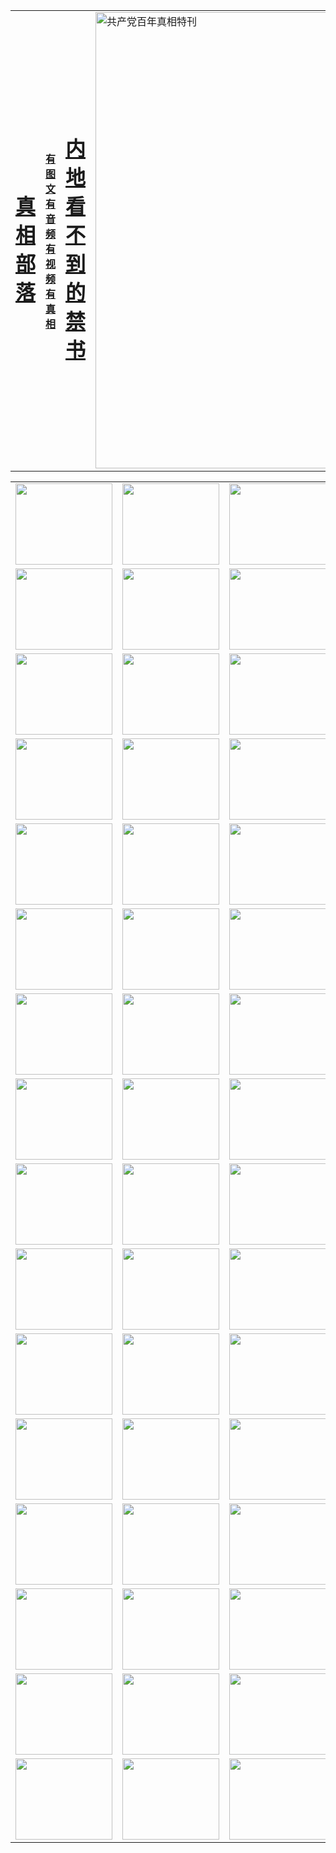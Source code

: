 <table>
<tr>

<td>
	<H1><a href="http://4.5479.h25.brianfu.org/zx/">真相部落</a></H1>
</td>
<td>
	<H4><a href="http://4.5479.h25.brianfu.org/zx/">有图文 有音频 有视频 有真相</a></H4>
</td>
<td>
	<H1><a href="http://4.5479.h25.brianfu.org/book/"> 内地看不到的禁书</a></H1>
</td>
<td>
	<a href="http://4.5479.h25.brianfu.org/zx/bngcd/"><img src="http://4.5479.h25.brianfu.org/zx/bngcd/gcdbnzx.jpg" width="730"  border="0" alt="共产党百年真相特刊"></a>
</td>
</tr>
</table>


<table>
<tr>
	<td><a href="http://4.0653.h25.brianfu.org/xtr/107/"><img  src ="http://4.0653.h25.brianfu.org/pic/2017/02/107.jpg" width="155px" height="130px"></a></td>
	<td><a href="http://4.0653.h25.brianfu.org/xtr/829/"><img src ="http://4.0653.h25.brianfu.org/pic/2017/02/829.jpg" width="155px" height="130px"></a></td>
	<td><a href="http://4.0653.h25.brianfu.org/xtr/69/"><img  src ="http://4.0653.h25.brianfu.org/pic/2017/02/69.jpg" width="155px" height="130px"></a></td>
	<td><a href="http://4.0653.h25.brianfu.org/xtr/99/"><img  src ="http://4.0653.h25.brianfu.org/pic/2017/02/99.jpg" width="155px" height="130px"></a></td>
</tr>
<tr>
	<td><a href="http://4.0653.h25.brianfu.org/xtr/40/"><img  src ="http://4.0653.h25.brianfu.org/pic/2017/02/40.jpg" width="155px" height="130px"></a></td>
	<td><a href="http://4.0653.h25.brianfu.org/xtr/20/"><img  src ="http://4.0653.h25.brianfu.org/pic/2017/02/20.jpg" width="155px" height="130px"></a></td>
	<td><a href="http://4.0653.h25.brianfu.org/xtr/81/"><img  src ="http://4.0653.h25.brianfu.org/pic/2017/02/81.jpg" width="155px" height="130px"></a></td>
	<td><a href="http://4.0653.h25.brianfu.org/xtr/2/"><img  src ="http://4.0653.h25.brianfu.org/pic/2017/02/2.jpg" width="155px" height="130px"></a></td>
</tr>
<tr>
	<td><a href="http://4.0653.h25.brianfu.org/xtr/86/"><img  src ="http://4.0653.h25.brianfu.org/pic/2017/02/86.jpg" width="155px" height="130px"></a></td>
	<td><a href="http://4.0653.h25.brianfu.org/xtr/109/"><img  src ="http://4.0653.h25.brianfu.org/pic/2017/02/109.jpg" width="155px" height="130px"></a></td>
	<td><a href="http://4.0653.h25.brianfu.org/xtr/1378/"><img  src ="http://4.0653.h25.brianfu.org/pic/2017/02/1378.jpg" width="155px" height="130px"></a></td>
	<td><a href="http://4.0653.h25.brianfu.org/xtr/57/"><img  src ="http://4.0653.h25.brianfu.org/pic/2017/02/57.jpg" width="155px" height="130px"></a></td>
</tr>
<tr>
	<td><a href="http://4.0653.h25.brianfu.org/xtr/1219/"><img  src ="http://4.0653.h25.brianfu.org/pic/2017/02/1219.jpg" width="155px" height="130px"></a></td>
	<td><a href="http://4.0653.h25.brianfu.org/xtr/1220/"><img  src ="http://4.0653.h25.brianfu.org/pic/2017/02/1220.jpg" width="155px" height="130px"></a></td>
	<td><a href="http://4.0653.h25.brianfu.org/xtr/1221/"><img  src ="http://4.0653.h25.brianfu.org/pic/2017/02/1221.jpg" width="155px" height="130px"></a></td>
	<td><a href="http://4.0653.h25.brianfu.org/xtr/51/"><img  src ="http://4.0653.h25.brianfu.org/pic/2017/02/51.jpg" width="155px" height="130px"></a></td>
</tr>
<tr>
	<td><a href="http://4.0653.h25.brianfu.org/xtr/1055/"><img  src ="http://4.0653.h25.brianfu.org/pic/2017/02/1055.jpg" width="155px" height="130px"></a></td>
	<td><a href="http://4.0653.h25.brianfu.org/xtr/611/"><img  src ="http://4.0653.h25.brianfu.org/pic/2017/02/611.jpg" width="155px" height="130px"></a></td>
	<td><a href="http://4.0653.h25.brianfu.org/xtr/1121/"><img  src ="http://4.0653.h25.brianfu.org/pic/2017/02/1121.jpg" width="155px" height="130px"></a></td>
	<td><a href="http://4.0653.h25.brianfu.org/xtr/610/"><img  src ="http://4.0653.h25.brianfu.org/pic/2017/02/610.jpg" width="155px" height="130px"></a></td>
</tr>
<tr>
	<td><a href="http://4.0653.h25.brianfu.org/xtr/1128/"><img  src ="http://4.0653.h25.brianfu.org/pic/2017/02/1128.jpg" width="155px" height="130px"></a></td>
	<td><a href="http://4.0653.h25.brianfu.org/xtr/1395/"><img  src ="http://4.0653.h25.brianfu.org/pic/2017/02/1406.jpg" width="155px" height="130px"></a></td>
	<td><a href="http://4.0653.h25.brianfu.org/xtr/1407/"><img  src ="http://4.0653.h25.brianfu.org/pic/2017/02/1407.jpg" width="155px" height="130px"></a></td>
	<td><a href="http://4.0653.h25.brianfu.org/xtr/934/"><img  src ="http://4.0653.h25.brianfu.org/pic/2017/02/934.jpg" width="155px" height="130px"></a></td>
</tr>
<tr>
	<td><a href="http://4.0653.h25.brianfu.org/xtr/641/"><img  src ="http://4.0653.h25.brianfu.org/pic/2017/02/641.jpg" width="155px" height="130px"></a></td>
	<td><a href="http://4.0653.h25.brianfu.org/xtr/949/"><img  src ="http://4.0653.h25.brianfu.org/pic/2017/02/949.jpg" width="155px" height="130px"></a></td>
	<td><a href="http://4.0653.h25.brianfu.org/xtr/112/"><img  src ="http://4.0653.h25.brianfu.org/pic/2017/02/112.jpg" width="155px" height="130px"></a></td>
	<td><a href="http://4.0653.h25.brianfu.org/xtr/812/"><img  src ="http://4.0653.h25.brianfu.org/pic/2017/02/812.jpg" width="155px" height="130px"></a></td>
</tr>
<tr>
	<td><a href="http://4.0653.h25.brianfu.org/xtr/103/"><img  src ="http://4.0653.h25.brianfu.org/pic/2017/02/103.jpg" width="155px" height="130px"></a></td>
	<td><a href="http://4.0653.h25.brianfu.org/xtr/3/"><img  src ="http://4.0653.h25.brianfu.org/pic/2017/02/3.jpg" width="155px" height="130px"></a></td>
	<td><A href="http://4.0653.h25.brianfu.org/mp4/zx/2015/11/Lkmtt.mp4" target="_blank" title="莲开满天庭"><img  src="http://4.0653.h25.brianfu.org/pic/2015/11/Lkmtt3480_jssor.jpg"  width="155px" height="130px"></A></td>
	<td><A href="http://4.0653.h25.brianfu.org/mp4/zx/2015/11/2013513.mp4" target="_blank" title="飞旋的法轮"><img  src="http://4.0653.h25.brianfu.org/pic/2015/11/falun480_jssor.jpg"  width="155px" height="130px"></A></td>
</tr>
<tr>
	<td><A href="http://4.0653.h25.brianfu.org/mp4/zx/2015/11/NYParade.mp4" target="_blank" title="2004年4月10日法轮功纽约大游行"><img  src="http://4.0653.h25.brianfu.org/pic/2015/11/nyparade480_jssor.jpg"  width="155px" height="130px"></A></td>
	<td><A href="http://4.0653.h25.brianfu.org/mp4/news617/2015/05/WEB_s28093.mp4" target="_blank" title="2015年世界法轮大法日特别报导"><img  src="http://4.0653.h25.brianfu.org/pic/2015/11/p6752711a666997037_jssor.jpg"  width="155px" height="130px"></A></td>
	<td><A href="http://4.0653.h25.brianfu.org/mp4/news829/2015/11/30211_326650.mp4" target="_blank" title="沧州绑架案连审四天 民众抹泪称审好人"><img  src="http://4.0653.h25.brianfu.org/pic/2015/11/changzhou2480_jssor.jpg"  width="155px" height="130px"></A></td>
	<td><A href="http://4.0653.h25.brianfu.org/mp4/mhph/2015/10/changzhou.mp4" target="_blank" title="沧州真相--狮城血泪"><img  src="http://4.0653.h25.brianfu.org/pic/2015/11/changzhou480_jssor.jpg"  width="155px" height="130px"></A></td>
</tr>
<tr>
	<td><A href="http://4.0653.h25.brianfu.org/mp4/mhjd/mhjd_55.mp4" target="_blank" title="正义律师与无罪辩护"><img  src="http://4.0653.h25.brianfu.org/pic/2015/11/wzbh480_jssor.jpg"  width="155px" height="130px"></A></td>
	<td><A href="http://4.0653.h25.brianfu.org/mp4/zx/2015/11/layerkcs.mp4" target="_blank" title="中国的良心--高智晟律师"><img  src="http://4.0653.h25.brianfu.org/pic/2015/11/layerkcs2480_jssor.jpg"  width="155px" height="130px"></A></td>
	<td><A href="http://4.0653.h25.brianfu.org/mp4/mhph/2015/10/szxl.mp4" target="_blank" title="神州血泪--北京、大庆、广东、哈尔滨"><img  src="http://4.0653.h25.brianfu.org/pic/2015/11/szxl480_jssor.jpg"  width="155px" height="130px"></A></td>
	<td><A href="http://4.0653.h25.brianfu.org/mp4/zx/2015/11/TangShanFFXS.mp4" target="_blank" title="真相纪录片：凤凰新生"><img  src="http://4.0653.h25.brianfu.org/pic/2015/11/fhxs2480_jssor.jpg"  width="155px" height="130px"></A></td>
</tr>
<tr>
	<td><A href="http://4.0653.h25.brianfu.org/mp4/zx/2015/11/jidong.mp4" target="_blank" title="冀东监狱的罪恶"><img  src="http://4.0653.h25.brianfu.org/pic/2015/11/jidong480_jssor.jpg"  width="155px" height="130px"></A></td>
	<td><A href="http://4.0653.h25.brianfu.org/mp4/mhph/2015/10/tangshan.mp4" target="_blank" title="凤凰血泪"><img  src="http://4.0653.h25.brianfu.org/pic/2015/11/tangshan480_jssor.jpg"  width="155px" height="130px"></A>
					</div></td>
	<td>	<A href="http://4.0653.h25.brianfu.org/mp4/mhph/2015/10/zfxtzxl.mp4" target="_blank" title="政法系统罪行录--唐山篇"><img  src="http://4.0653.h25.brianfu.org/pic/2015/11/zfxtzxl480_jssor.jpg"  width="155px" height="130px"></A></td>
	<td><A href="http://4.0653.h25.brianfu.org/mp4/mhph/2015/10/QDBG.mp4" target="_blank" title="青岛悲歌"><img  src="http://4.0653.h25.brianfu.org/pic/2015/10/qdbg2480_jssor.jpg"  width="155px" height="130px"></A></td>
</tr>
<tr>
	<td><A href="http://4.0653.h25.brianfu.org/mp4/mhph/2015/10/huludao.mp4" target="_blank" title="葫芦岛永恒的见证"><img  src="http://4.0653.h25.brianfu.org/pic/2015/10/huludao480_jssor.jpg"  width="155px" height="130px"></A></td>
	<td><A href="http://4.0653.h25.brianfu.org/mp4/mhph/2015/10/qbzx.mp4" target="_blank" title="湖畔泉边听真相-济南泉城的传奇"><img  src="http://4.0653.h25.brianfu.org/pic/2015/10/hupan480_jssor.jpg"  width="155px" height="130px"></A></td>
	<td><A href="http://4.0653.h25.brianfu.org/mp4/mhph/2015/10/baoding_dvd_v2.mp4" target="_blank" title="燕赵悲歌"><img  src="http://4.0653.h25.brianfu.org/pic/2015/10/yzbg480_jssor.jpg"  width="155px" height="130px"></A></td>
	<td><A href="http://4.0653.h25.brianfu.org/mp4/zx/2015/11/meihuashi_complete_ED2.0.mp4" target="_blank" title="梅花诗完整版"><img  src="http://4.0653.h25.brianfu.org/pic/2015/11/mhs480_jssor.jpg"  width="155px" height="130px"></A></td>
</tr>
<tr>
	<td><A href="http://4.0653.h25.brianfu.org/mp4/zx/2015/11/fengbei512k.mp4" target="_blank" title="丰碑"><img  src="http://4.0653.h25.brianfu.org/pic/2015/11/fongbei480_jssor.jpg"  width="155px" height="130px"></A></td>
	<td><A href="http://4.0653.h25.brianfu.org/mp4/zx/2015/11/fytdxComplete.mp4" target="_blank" title="风雨天地行全集"><img  src="http://4.0653.h25.brianfu.org/pic/2015/11/fytdxWhite480_jssor.jpg"  width="155px" height="130px"></A></td>
	<td><A href="http://4.0653.h25.brianfu.org/mp4/zx/2015/11/JianZheng.mp4" target="_blank" title="见证"><img  src="http://4.0653.h25.brianfu.org/pic/2015/11/witness480_jssor.jpg"  width="155px" height="130px"></A></td>
	<td><A href="http://4.0653.h25.brianfu.org/mp4/mhph/2015/10/hcym.mp4" target="_blank" title="红朝阴谋"><img  src="http://4.0653.h25.brianfu.org/pic/2015/10/hcym480_jssor.jpg"  width="155px" height="130px"></A></td>
</tr>
<tr>
	<td><A href="http://4.0653.h25.brianfu.org/mp4/zx/2015/11/zfzxPalV3.mp4" target="_blank" title="是自焚还是骗局"><img  src="http://4.0653.h25.brianfu.org/pic/2015/11/zfzx4805_jssor.jpg"  width="155px" height="130px"></A></td>
	<td><A href="http://4.0653.h25.brianfu.org/mp4/zx/2015/11/lsdspMsyTd.mp4" target="_blank" title="历史的审判"><img  src="http://4.0653.h25.brianfu.org/pic/2015/11/lsdsp480_jssor.jpg"  width="155px" height="130px"></A></td>
	<td><A href="http://4.0653.h25.brianfu.org/mp4/news886/2015/11/concat886.mp4" target="_blank" title="一周全球控告江泽民"><img  src="http://4.0653.h25.brianfu.org/pic/2015/11/news886480_jssor.jpg"  width="155px" height="130px"></A></td>
	<td><A href="http://4.0653.h25.brianfu.org/mp4/news1378/2014/08/CQSD_s0_e4_v2_i0-CQSD_4-video.mp4" target="_blank" title="欧洲的抉择"><img  src="http://4.0653.h25.brianfu.org/pic/2015/11/p5143421a564166643-ss_jssor.jpg"  width="155px" height="130px"></A></td>
</tr>
<tr>
	<td><A href="http://4.0653.h25.brianfu.org/mp4/zx/2015/11/hk20150720parade.mp4" target="_blank" title="港法轮功反迫害大游行 大陆游客震撼"><img  src="http://4.0653.h25.brianfu.org/pic/2015/11/281098-ss_jssor.jpg"  width="155px" height="130px"></A></td>
	<td><A href="http://4.0653.h25.brianfu.org/mp4/zx/2015/11/20150720hkParade512k.mp4" target="_blank" title="香港法轮功720游行声援诉江潮"><img  src="http://4.0653.h25.brianfu.org/pic/2015/11/2015720parade480_jssor.jpg"  width="155px" height="130px"></A></td>
	<td><A href="http://4.0653.h25.brianfu.org/mp4/zx/2015/11/hktdc512.mp4" target="_blank" title="香港退党潮"><img  src="http://4.0653.h25.brianfu.org/pic/2015/11/hktdc480_jssor.jpg"  width="155px" height="130px"></A></td>
	<td><A href="http://4.0653.h25.brianfu.org/mp4/news413/2015/11/concat413.mp4" target="_blank" title="本月退党精选"><img  src="http://4.0653.h25.brianfu.org/pic/2015/11/tuidang480_jssor.jpg"  width="155px" height="130px"></A></td>
</tr>
<tr>
	<td><A href="http://4.0653.h25.brianfu.org/mp4/news823/2015/11/TSZG_British_1_QA_A_TSZG-61-1_XinHaoNianZuoZh_P617180.mp4" target="_blank" title="辛灏年：纪念《九评共产党》发表十周年演讲"><img  src="http://4.0653.h25.brianfu.org/pic/2015/11/xhn9p10480_jssor.jpg"  width="155px" height="130px"></A></td>
	<td><A href="http://4.0653.h25.brianfu.org/mp4/news57/2015/11/JPGCD8.mp4" target="_blank" title="【九评之八】评中国共产党的邪教本质"><img  src="http://4.0653.h25.brianfu.org/pic/2015/11/9pkcd8p480_jssor.jpg"  width="155px" height="130px"></A></td>
	<td><A href="http://4.0653.h25.brianfu.org/mp4/other/kao.Chih.Sheng_story.mp4"  target="_blank" title="超越恐惧:高智晟的故事"				style="font-size:20px;"><img src="http://4.0653.h25.brianfu.org/pic/2016/12/GZS201408070902.jpg"  width="155px" height="130px">
						</A></td>
	<td><A href="http://4.0653.h25.brianfu.org/mp4/zx/2016/11/oh10yearsInv.mp4"  target="_blank" title="纪录片《活摘 十年调查》完整版" style="font-size:20px;"><img src="http://4.0653.h25.brianfu.org/pic/2016/11/10yearsOHinv.jpg"  width="155px" height="130px">
						</A></td>
</tr>
</table>


